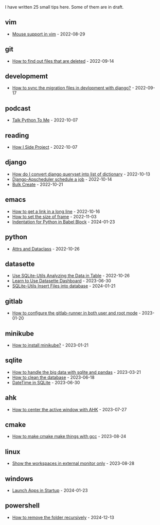 I have written <!-- count starts -->25<!-- count ends --> small tips here. Some of them are in draft.

<!-- index starts -->
## vim

* [Mouse support in vim](https://github.com/stefanzweig/scratch/blob/main/vim/mouse-support-in-vim.md) - 2022-08-29

## git

* [How to find out files that are deleted](https://github.com/stefanzweig/scratch/blob/main/git/how-to-find-out-deleted-file.md) - 2022-09-14

## developmemt

* [How to sync the migration files in devlopment with django?](https://github.com/stefanzweig/scratch/blob/main/developmemt/how-to-sync-migrations-in-django.md) - 2022-09-17

## podcast

* [Talk Python To Me](https://github.com/stefanzweig/scratch/blob/main/podcast/talk-python-to-me.md) - 2022-10-07

## reading

* [How I Side Project](https://github.com/stefanzweig/scratch/blob/main/reading/how-i-side-project.md) - 2022-10-07

## django

* [How do I convert django queryset into list of dictionary](https://github.com/stefanzweig/scratch/blob/main/django/how-do-i-convert-django-queryset-into-list-of-dict.md) - 2022-10-13
* [Django-Apscheduler schedule a job](https://github.com/stefanzweig/scratch/blob/main/django/apscheduler.md) - 2022-10-14
* [Bulk Create](https://github.com/stefanzweig/scratch/blob/main/django/bulk_create.md) - 2022-10-21

## emacs

* [How to get a link in a long line](https://github.com/stefanzweig/scratch/blob/main/emacs/get-structural-href-link-in-long-line.md) - 2022-10-16
* [How to set the size of frame](https://github.com/stefanzweig/scratch/blob/main/emacs/set-frame-size.md) - 2022-11-03
* [Indentation for Python in Babel Block](https://github.com/stefanzweig/scratch/blob/main/emacs/org-babel-python-indentation.md) - 2024-01-23

## python

* [Attrs and Dataclass](https://github.com/stefanzweig/scratch/blob/main/python/attrs-and-dataclass.md) - 2022-10-26

## datasette

* [Use SQLite-Utils Analyzing the Data in Table](https://github.com/stefanzweig/scratch/blob/main/datasette/sqlite-utils-in-memory.md) - 2022-10-26
* [Learn to Use Datasette Dashboard](https://github.com/stefanzweig/scratch/blob/main/datasette/datasette-dashboard.md) - 2023-06-30
* [SQLite-Utils Insert Files into database](https://github.com/stefanzweig/scratch/blob/main/datasette/sqlite-utils-insert-files.md) - 2024-01-21

## gitlab

* [How to configure the gitlab-runner in both user and root mode](https://github.com/stefanzweig/scratch/blob/main/gitlab/gitlab-runner-tips.md) - 2023-01-20

## minikube

* [How to install minikube?](https://github.com/stefanzweig/scratch/blob/main/minikube/setup-minikube-env.md) - 2023-01-21

## sqlite

* [How to handle the big data with sqlite and pandas](https://github.com/stefanzweig/scratch/blob/main/sqlite/big_data.md) - 2023-03-21
* [How to clean the database](https://github.com/stefanzweig/scratch/blob/main/sqlite/vacuum_data.md) - 2023-06-18
* [DateTime in SQLite](https://github.com/stefanzweig/scratch/blob/main/sqlite/datetime_in_sqlite.md) - 2023-06-30

## ahk

* [How to center the active window with AHK](https://github.com/stefanzweig/scratch/blob/main/ahk/center-window-with-ahk.md) - 2023-07-27

## cmake

* [How to make cmake make things with gcc](https://github.com/stefanzweig/scratch/blob/main/cmake/cmake_works_with_mingw.md) - 2023-08-24

## linux

* [Show the workspaces in external monitor only](https://github.com/stefanzweig/scratch/blob/main/linux/show-in-monitor-only.md) - 2023-08-28

## windows

* [Launch Apps in Startup](https://github.com/stefanzweig/scratch/blob/main/windows/startup.md) - 2024-01-23

## powershell

* [How to remove the folder recursively](https://github.com/stefanzweig/scratch/blob/main/powershell/remove-folder.md) - 2024-12-13
<!-- index ends -->

